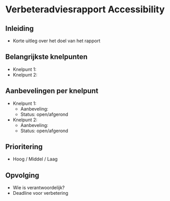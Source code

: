 # Verbeteradviesrapport Accessibility

## Inleiding
- Korte uitleg over het doel van het rapport

## Belangrijkste knelpunten
- Knelpunt 1: <beschrijving>
- Knelpunt 2: <beschrijving>

## Aanbevelingen per knelpunt
- Knelpunt 1:
  - Aanbeveling: <concrete actie>
  - Status: open/afgerond
- Knelpunt 2:
  - Aanbeveling: <concrete actie>
  - Status: open/afgerond

## Prioritering
- Hoog / Middel / Laag

## Opvolging
- Wie is verantwoordelijk?
- Deadline voor verbetering
